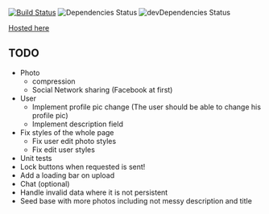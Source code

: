 [![Build Status](https://travis-ci.org/Bird-Shamaness/MuchPixels.svg?branch=master)](https://travis-ci.org/Bird-Shamaness/MuchPixels) ![Dependencies Status](https://david-dm.org/Bird-Shamaness/MuchPixels.svg) ![devDependencies Status](https://david-dm.org/boennemann/badges/dev-status.svg)

[Hosted here](https://much-pixels.herokuapp.com "much pixels")

## TODO
- Photo 
  - compression 
  - Social Network sharing (Facebook at first)
- User 
  - Implement profile pic change (The user should be able to change his profile pic)
  - Implement description field 
- Fix styles of the whole page 
  - Fix user edit photo styles
  - Fix edit user styles
- Unit tests
- Lock buttons when requested is sent!
- Add a loading bar on upload
- Chat (optional)
- Handle invalid data where it is not persistent
- Seed base with more photos including not messy description and title 
